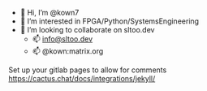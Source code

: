 - 👋 Hi, I’m @kown7
- 👀 I’m interested in FPGA/Python/SystemsEngineering
- 💞️ I’m looking to collaborate on sltoo.dev
    - 📫 info@sltoo.dev
    - 📫 @kown:matrix.org
    
<!--- - 🌱 I’m currently learning ... --->

Set up your gitlab pages to allow for comments https://cactus.chat/docs/integrations/jekyll/
